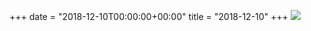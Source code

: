+++
date = "2018-12-10T00:00:00+00:00"
title = "2018-12-10"
+++
<img class="img-fluid" src="/2018-12-10.jpg" />
